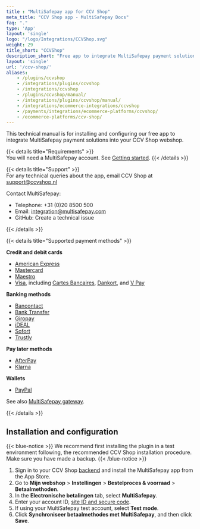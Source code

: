 ```yaml
---
title : "MultiSafepay app for CCV Shop"
meta_title: "CCV Shop app - MultiSafepay Docs"
faq: "."
type: 'App'
layout: 'single'
logo: "/logo/Integrations/CCVShop.svg"
weight: 29
title_short: "CCVShop"
description_short: "Free app to integrate MultiSafepay payment solutions into your CCV Shop webshop."
layout: 'single'
url: '/ccv-shop/'
aliases: 
    - /plugins/ccvshop
    - /integrations/plugins/ccvshop
    - /integrations/ccvshop
    - /plugins/ccvshop/manual/
    - /integrations/plugins/ccvshop/manual/
    - /integrations/ecommerce-integrations/ccvshop
    - /payments/integrations/ecommerce-platforms/ccvshop/
    - /ecommerce-platforms/ccv-shop/
---
```

This technical manual is for installing and configuring our free app to integrate MultiSafepay payment solutions into your CCV Shop webshop.

{{< details title="Requirements" >}}
&nbsp;  
You will need a MultiSafepay account. See [Getting started](/getting-started/).
{{< /details >}}

{{< details title="Support" >}}
&nbsp;  
For any technical queries about the app, email CCV Shop at <support@ccvshop.nl>

Contact MultiSafepay:

- Telephone: +31 (0)20 8500 500
- Email: <integration@multisafepay.com>
- GitHub: Create a technical issue

{{< /details >}}

{{< details title="Supported payment methods" >}}

**Credit and debit cards**
  
- [American Express](/payment-methods/amex)
- [Mastercard](/payment-methods/mastercard)
- [Maestro](/payment-methods/maestro)
- [Visa](/payment-methods/visa), including [Cartes Bancaires](/payment-methods/cartes-bancaires), [Dankort](/payment-methods/dankort), and [V Pay](/payment-methods/vpay/)

**Banking methods**

- [Bancontact](/payment-methods/bancontact)
- [Bank Transfer](/payment-methods/bank-transfer)
- [Giropay](/payment-methods/giropay)
- [iDEAL](/payment-methods/ideal)
- [Sofort](/payment-methods/sofort)
- [Trustly](/payment-methods/trustly)

**Pay later methods**

- [AfterPay](/payment-methods/afterpay/)
- [Klarna](/payment-methods/klarna/)

**Wallets**

- [PayPal](/payment-methods/paypal)

See also [MultiSafepay gateway](/developer/generic-gateways/#multisafepay-gateways).

{{< /details >}}

## Installation and configuration

{{< blue-notice >}} We recommend first installing the plugin in a test environment following, the recommended CCV Shop installation procedure. Make sure you have made a backup. {{< /blue-notice >}}

1. Sign in to your CCV Shop [backend](/glossaries/multisafepay-glossary/#backend) and install the MultiSafepay app from the App Store.
2. Go to **Mijn webshop** > **Instellingen** > **Bestelproces & voorraad** > **Betaalmethoden**.
3. In the **Electronische betalingen** tab, select **MultiSafepay**.
4. Enter your account ID, [site ID and secure code](/account/managing-websites/#viewing-the-site-id-api-key-and-secure-code).
5. If using your MultiSafepay test account, select **Test mode**.
6. Click **Synchroniseer betaalmethodes met MultiSafepay**, and then click **Save**.


